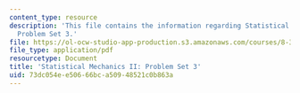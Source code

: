 ```yaml
---
content_type: resource
description: 'This file contains the information regarding Statistical Mechanics II:
  Problem Set 3.'
file: https://ol-ocw-studio-app-production.s3.amazonaws.com/courses/8-334-statistical-mechanics-ii-statistical-physics-of-fields-spring-2014/73dc054ee50666bca50948521c0b863a_MIT8_334S14_pset3.pdf
file_type: application/pdf
resourcetype: Document
title: 'Statistical Mechanics II: Problem Set 3'
uid: 73dc054e-e506-66bc-a509-48521c0b863a
---
```

